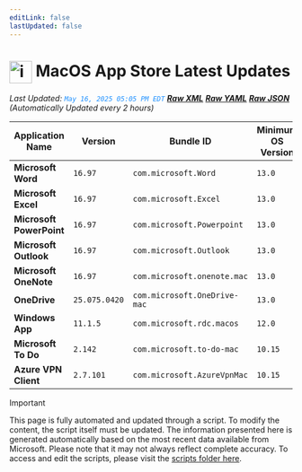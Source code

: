 ```yaml
---
editLink: false
lastUpdated: false
---
```

# <img src="/images/App_Store_logo.png" alt="image" width="40" style="vertical-align: middle; display: inline-block;" /> MacOS App Store Latest Updates

<span class="extra-small">_Last Updated: <code style="color : dodgerblue">May 16, 2025 05:05 PM EDT</code> [**_Raw XML_**](https://github.com/cocopuff2u/MOFA/blob/main/latest_raw_files/macos_appstore_latest.xml) [**_Raw YAML_**](https://github.com/cocopuff2u/MOFA/blob/main/latest_raw_files/macos_appstore_latest.yaml) [**_Raw JSON_**](https://github.com/cocopuff2u/MOFA/blob/main/latest_raw_files/macos_appstore_latest.json)
 (Automatically Updated every 2 hours)_</span>

| Application Name | Version | Bundle ID | Minimum OS Version | Icon |
|------------------|---------|-----------|-------------------|------|
| **Microsoft Word** | `16.97` | `com.microsoft.Word` | `13.0` | <img src='https://is1-ssl.mzstatic.com/image/thumb/Purple211/v4/23/c5/ca/23c5ca86-e5b9-0dbb-926a-9225b8e5ec43/MSWD.png/512x512bb.png' width='25%' height='25%' /> |
| **Microsoft Excel** | `16.97` | `com.microsoft.Excel` | `13.0` | <img src='https://is1-ssl.mzstatic.com/image/thumb/Purple211/v4/b9/86/68/b98668e1-0f91-023c-5942-6f505c6c4ecb/XCEL.png/512x512bb.png' width='25%' height='25%' /> |
| **Microsoft PowerPoint** | `16.97` | `com.microsoft.Powerpoint` | `13.0` | <img src='https://is1-ssl.mzstatic.com/image/thumb/Purple221/v4/f8/92/70/f8927097-c011-dc1d-df96-7add160a5fe3/PPT3.png/512x512bb.png' width='25%' height='25%' /> |
| **Microsoft Outlook** | `16.97` | `com.microsoft.Outlook` | `13.0` | <img src='https://is1-ssl.mzstatic.com/image/thumb/Purple211/v4/ef/46/73/ef4673e7-a2ac-fadd-38b2-3c4ee90a4628/Outlook.png/512x512bb.png' width='25%' height='25%' /> |
| **Microsoft OneNote** | `16.97` | `com.microsoft.onenote.mac` | `13.0` | <img src='https://is1-ssl.mzstatic.com/image/thumb/Purple211/v4/66/41/12/664112ef-7f2d-55ed-b17d-8db225479b00/OneNote.png/512x512bb.png' width='25%' height='25%' /> |
| **OneDrive** | `25.075.0420` | `com.microsoft.OneDrive-mac` | `13.0` | <img src='https://is1-ssl.mzstatic.com/image/thumb/Purple221/v4/ac/f8/8d/acf88d26-d928-c428-5435-e54440c4fa46/OneDrive.png/512x512bb.png' width='25%' height='25%' /> |
| **Windows App** | `11.1.5` | `com.microsoft.rdc.macos` | `12.0` | <img src='https://is1-ssl.mzstatic.com/image/thumb/Purple221/v4/aa/d8/9b/aad89b19-626e-a8ce-c0f5-11d120712c95/AppIcon-0-0-85-220-0-0-4-0-2x.png/512x512bb.png' width='25%' height='25%' /> |
| **Microsoft To Do** | `2.142` | `com.microsoft.to-do-mac` | `10.15` | <img src='https://is1-ssl.mzstatic.com/image/thumb/Purple211/v4/38/19/c9/3819c91e-74c5-a6e0-02d8-2c90c44df012/AppIcon-Release-0-85-220-0-4-2x-sRGB.png/512x512bb.png' width='25%' height='25%' /> |
| **Azure VPN Client** | `2.7.101` | `com.microsoft.AzureVpnMac` | `10.15` | <img src='https://is1-ssl.mzstatic.com/image/thumb/Purple221/v4/23/60/df/2360df4b-4ac5-4480-bb3e-4f59df6c3e64/AppIcon-85-220-0-4-0-0-2x-0-0.png/512x512bb.png' width='25%' height='25%' /> |

> [!IMPORTANT]
> This page is fully automated and updated through a script. To modify the content, the script itself must be updated. The information presented here is generated automatically based on the most recent data available from Microsoft. Please note that it may not always reflect complete accuracy. To access and edit the scripts, please visit the [scripts folder here](https://github.com/cocopuff2u/MOFA_WEBSITE/tree/main/update_readme_scripts).
